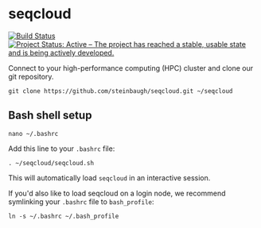 # seqcloud

[![Build Status](https://travis-ci.org/steinbaugh/seqcloud.svg?branch=master)](https://travis-ci.org/steinbaugh/seqcloud)
[![Project Status: Active – The project has reached a stable, usable state and is being actively developed.](http://www.repostatus.org/badges/latest/active.svg)](http://www.repostatus.org/#active)

Connect to your high-performance computing (HPC) cluster and clone our git repository.

```{bash}
git clone https://github.com/steinbaugh/seqcloud.git ~/seqcloud
```


## Bash shell setup

```{bash}
nano ~/.bashrc
```

Add this line to your `.bashrc` file:

```
. ~/seqcloud/seqcloud.sh
```

This will automatically load `seqcloud` in an interactive session.

If you'd also like to load seqcloud on a login node, we recommend symlinking your `.bashrc` file to `bash_profile`:

```{bash}
ln -s ~/.bashrc ~/.bash_profile
```
